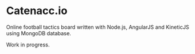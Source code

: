 Catenacc.io
==========
Online football tactics board written with Node.js, AngularJS and KineticJS using MongoDB database.

Work in progress.
